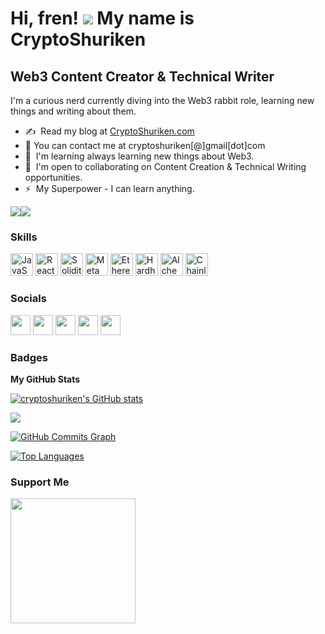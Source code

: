 # Hi, fren! ![](https://user-images.githubusercontent.com/18350557/176309783-0785949b-9127-417c-8b55-ab5a4333674e.gif) My name is CryptoShuriken

## Web3 Content Creator & Technical Writer

I'm a curious nerd currently diving into the Web3 rabbit role, learning new things and writing about them.

- ✍️  Read my blog at [CryptoShuriken.com](http://cryptoshuriken.com)
- 📩 You can contact me at cryptoshuriken[@]gmail[dot]com
- 🧠  I'm learning always learning new things about Web3.
- 🤝  I'm open to collaborating on Content Creation & Technical Writing opportunities.
- ⚡  My Superpower - I can learn anything.

<a href="https://www.twitter.com/cryptoshuriken" target="_blank" rel="noreferrer"><img
src="https://img.shields.io/twitter/follow/cryptoshuriken?logo=twitter&style=for-the-badge&color=0891b2&labelColor=1c1917"
/></a><a href="https://www.github.com/cryptoshuriken" target="_blank" rel="noreferrer"><img
src="https://img.shields.io/github/followers/cryptoshuriken?logo=github&style=for-the-badge&color=0891b2&labelColor=1c1917" /></a>

### Skills

<p align="left">

<a href="https://developer.mozilla.org/en-US/docs/Web/JavaScript" target="_blank" rel="noreferrer"><img src="https://raw.githubusercontent.com/danielcranney/readme-generator/main/public/icons/skills/javascript-colored.svg" width="36" height="36" alt="JavaScript" /></a>
<a href="https://reactjs.org/" target="_blank" rel="noreferrer"><img src="https://raw.githubusercontent.com/danielcranney/readme-generator/main/public/icons/skills/react-colored.svg" width="36" height="36" alt="React" /></a>
<a href="https://docs.soliditylang.org/en/v0.8.17/" target="_blank" rel="noreferrer"><img src="https://upload.wikimedia.org/wikipedia/commons/9/98/Solidity_logo.svg" width="36" height="36" alt="Solidity" /></a>
<a href="https://metamask.io/" target="_blank" rel="noreferrer"><img src="https://raw.githubusercontent.com/danielcranney/readme-generator/main/public/icons/skills/metamask-colored.svg" width="36" height="36" alt="MetaMask" /></a>
<a href="https://ethereum.org/en/" target="_blank" rel="noreferrer"><img src="https://raw.githubusercontent.com/danielcranney/readme-generator/main/public/icons/skills/ethereum-colored.svg" width="36" height="36" alt="Ethereum" /></a>
<a href="https://hardhat.org/" target="_blank" rel="noreferrer"><img src="https://raw.githubusercontent.com/danielcranney/readme-generator/main/public/icons/skills/hardhat-colored.svg" width="36" height="36" alt="Hardhat" /></a>
<a href="https://docs.alchemy.com/alchemy/documentation/alchemy-web3" target="_blank" rel="noreferrer"><img src="https://raw.githubusercontent.com/danielcranney/readme-generator/main/public/icons/skills/alchemy-colored.svg" width="36" height="36" alt="Alchemy" /></a>
<a href="https://chain.link/" target="_blank" rel="noreferrer"><img src="https://raw.githubusercontent.com/danielcranney/readme-generator/main/public/icons/skills/chainlink-colored.svg" width="36" height="36" alt="Chainlink" /></a>

</p>

### Socials

<p align="left"> <a href="https://www.twitter.com/cryptoshuriken" target="_blank" rel="noreferrer"><img src="https://raw.githubusercontent.com/danielcranney/readme-generator/main/public/icons/socials/twitter.svg" width="32" height="32" /></a> <a href="https://cryptoshuriken.com" target="_blank" rel="noreferrer"><img src="https://raw.githubusercontent.com/danielcranney/readme-generator/main/public/icons/socials/rss.svg" width="32" height="32" /></a> <a href="https://www.dev.to/cryptoshuriken" target="_blank" rel="noreferrer"><img src="https://raw.githubusercontent.com/danielcranney/readme-generator/main/public/icons/socials/devdotto-dark.svg" width="32" height="32" /></a> <a href="http://www.medium.com/@cryptoshuriken" target="_blank" rel="noreferrer"><img src="https://raw.githubusercontent.com/danielcranney/readme-generator/main/public/icons/socials/medium-dark.svg" width="32" height="32" /></a> <a href="https://www.github.com/cryptoshuriken" target="_blank" rel="noreferrer"><img src="https://raw.githubusercontent.com/danielcranney/readme-generator/main/public/icons/socials/github-dark.svg" width="32" height="32" /></a>  </p>

### Badges

<b>My GitHub Stats</b>

<a href="http://www.github.com/cryptoshuriken"><img src="https://github-readme-stats.vercel.app/api?username=cryptoshuriken&show_icons=true&hide=&count_private=true&title_color=0891b2&text_color=ffffff&icon_color=0891b2&bg_color=1c1917&hide_border=true&show_icons=true" alt="cryptoshuriken's GitHub stats" /></a>

<a href="http://www.github.com/cryptoshuriken"><img src="https://github-readme-streak-stats.herokuapp.com/?user=cryptoshuriken&stroke=ffffff&background=1c1917&ring=0891b2&fire=0891b2&currStreakNum=ffffff&currStreakLabel=0891b2&sideNums=ffffff&sideLabels=ffffff&dates=ffffff&hide_border=true" /></a>

<a href="http://www.github.com/cryptoshuriken"><img src="https://activity-graph.herokuapp.com/graph?username=cryptoshuriken&bg_color=1c1917&color=ffffff&line=0891b2&point=ffffff&area_color=1c1917&area=true&hide_border=true&custom_title=GitHub%20Commits%20Graph" alt="GitHub Commits Graph" /></a>

<a href="https://github.com/cryptoshuriken" align="left"><img src="https://github-readme-stats.vercel.app/api/top-langs/?username=cryptoshuriken&langs_count=10&title_color=0891b2&text_color=ffffff&icon_color=0891b2&bg_color=1c1917&hide_border=true&locale=en&custom_title=Top%20%Languages" alt="Top Languages" /></a>

### Support Me

<a href="https://www.buymeacoffee.com/cryptoshuriken"><img src="https://cdn.buymeacoffee.com/buttons/v2/default-yellow.png" width="200" /></a>
